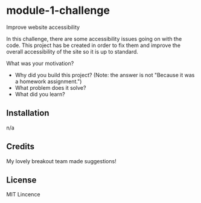 # module-1-challenge
Improve website accessibility

In this challenge, there are some accessibility issues going on with the code. This project has be created in order to fix them and improve the overall accessibility of the site so it is up to standard.

 What was your motivation?
- Why did you build this project? (Note: the answer is not "Because it was a homework assignment.")
- What problem does it solve?
- What did you learn?

## Installation

n/a

## Credits

My lovely breakout team made suggestions!

## License

MIT Lincence
